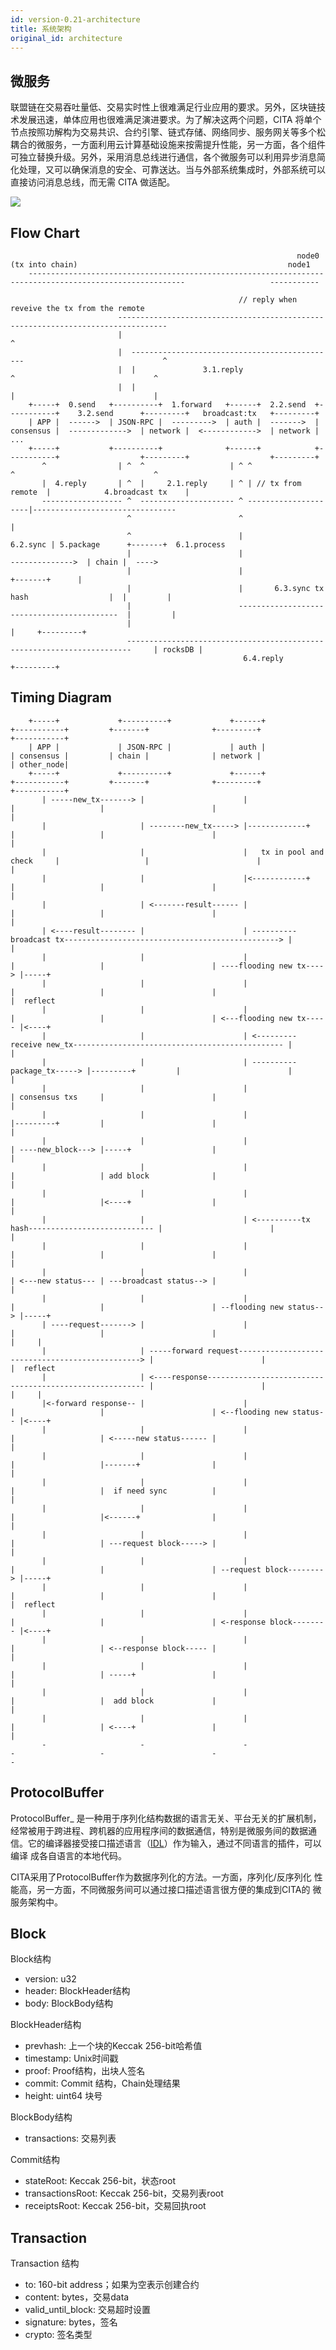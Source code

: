 ```yaml
---
id: version-0.21-architecture
title: 系统架构
original_id: architecture
---
```


## 微服务

联盟链在交易吞吐量低、交易实时性上很难满足行业应用的要求。另外，区块链技术发展迅速，单体应用也很难满足演进要求。为了解决这两个问题，CITA 将单个节点按照功解构为交易共识、合约引擎、链式存储、网络同步、服务网关等多个松耦合的微服务，一方面利用云计算基础设施来按需提升性能，另一方面，各个组件可独立替换升级。另外，采用消息总线进行通信，各个微服务可以利用异步消息简化处理，又可以确保消息的安全、可靠送达。当与外部系统集成时，外部系统可以直接访问消息总线，而无需 CITA 做适配。

![](assets/cita-assets/architecture.jpg)

## Flow Chart

                                                                    node0 (tx into chain)                                               node1                                
        ---------------------------------------------------------------------------------------------------------                   -----------              
    
                                                       // reply when reveive the tx from the remote                                
                            ---------------------------------------------------------------------------------                                   
                            |                                                                               ^
                            |  ----------------------------------------------                               ^                                    
                            |  |               3.1.reply                    ^                               ^                                    
                            |  |                                            |                               |                                    
        +-----+  0.send   +----------+  1.forward   +------+  2.2.send  +-----------+    3.2.send      +---------+   broadcast:tx   +---------+               
        | APP |  ------>  | JSON-RPC |  --------->  | auth |  ------->  | consensus |  ------------->  | network |  <------------>  | network | ...
        +-----+           +----------+              +------+            +-----------+                  +---------+                  +---------+               
           ^                | ^  ^                   | ^ ^                    ^                               ^                                    
           |  4.reply       | ^  |     2.1.reply     | ^ | // tx from remote  |            4.broadcast tx    |                                    
           ------------------ ^  --------------------- ^ ---------------------|--------------------------------                                   
                              ^                        ^                      |                                                                      
                              ^                        |             6.2.sync | 5.package      +-------+  6.1.process                                        
                              |                        |                      -------------->  | chain |  ---->                                            
                              |                        |                                       +-------+      |                                    
                              |                        |       6.3.sync tx hash                  |  |         |                                        
                              |                        -------------------------------------------  |         |                                        
                              |                                                                     |     +---------+                                 
                              -----------------------------------------------------------------------     | rocksDB |                                 
                                                        6.4.reply                                         +---------+                                 
    

## Timing Diagram

        +-----+             +----------+             +------+                   +-----------+         +-------+              +---------+               +-----------+
        | APP |             | JSON-RPC |             | auth |                   | consensus |         | chain |              | network |               | other_node|
        +-----+             +----------+             +------+                   +-----------+         +-------+              +---------+               +-----------+
           | -----new_tx-------> |                      |                            |                   |                        |                          |              
           |                     | --------new_tx-----> |-------------+              |                   |                        |                          |              
           |                     |                      |   tx in pool and check     |                   |                        |                          |              
           |                     |                      |<------------+              |                   |                        |                          |              
           |                     | <-------result------ |                            |                   |                        |                          |              
           | <----result-------- |                      | ----------broadcast tx------------------------------------------------> |                          |              
           |                     |                      |                            |                   |                        | ----flooding new tx----> |-----+              
           |                     |                      |                            |                   |                        |                          |  reflect     
           |                     |                      |                            |                   |                        | <---flooding new tx----- |<----+         
           |                     |                      | <---------receive new_tx----------------------------------------------- |                          |              
           |                     |                      | ----------package_tx-----> |---------+         |                        |                          |              
           |                     |                      |                            | consensus txs     |                        |                          |              
           |                     |                      |                            |---------+         |                        |                          |              
           |                     |                      |                            | ----new_block---> |-----+                  |                          |              
           |                     |                      |                            |                   | add block              |                          |              
           |                     |                      |                            |                   |<----+                  |                          |              
           |                     |                      | <----------tx hash---------------------------- |                        |                          |              
           |                     |                      |                            |                   |                        |                          |              
           |                     |                      |                            | <---new status--- | ---broadcast status--> |                          |              
           |                     |                      |                            |                   |                        | --flooding new status--> |-----+              
           | ----request-------> |                      |                            |                   |                        |                          |     | 
           |                     | -----forward request------------------------------------------------> |                        |                          |  reflect
           |                     | <----response-------------------------------------------------------- |                        |                          |     |         
           |<-forward response-- |                      |                            |                   |                        | <--flooding new status-- |<----+         
           |                     |                      |                            |                   | <-----new status------ |                          |              
           |                     |                      |                            |                   |-------+                |                          |              
           |                     |                      |                            |                   |  if need sync          |                          |              
           |                     |                      |                            |                   |<------+                |                          |              
           |                     |                      |                            |                   | ---request block-----> |                          |              
           |                     |                      |                            |                   |                        | --request block--------> |-----+              
           |                     |                      |                            |                   |                        |                          |  reflect            
           |                     |                      |                            |                   |                        | <-response block-------- |<----+              
           |                     |                      |                            |                   | <--response block----- |                          |              
           |                     |                      |                            |                   | -----+                 |                          |              
           |                     |                      |                            |                   |  add block             |                          |              
           |                     |                      |                            |                   | <----+                 |                          |              
           -                     -                      -                            -                   -                        -                          -              
    

## ProtocolBuffer

ProtocolBuffer_ 是一种用于序列化结构数据的语言无关、平台无关的扩展机制， 经常被用于跨进程、跨机器的应用程序间的数据通信，特别是微服务间的数据通 信。它的编译器接受接口描述语言（[IDL](https://en.wikipedia.org/wiki/Interface_description_language)）作为输入，通过不同语言的插件，可以编译 成各自语言的本地代码。

CITA采用了ProtocolBuffer作为数据序列化的方法。一方面，序列化/反序列化 性能高，另一方面，不同微服务间可以通过接口描述语言很方便的集成到CITA的 微服务架构中。

## Block

Block结构

* version: u32
* header: BlockHeader结构
* body: BlockBody结构

BlockHeader结构

* prevhash: 上一个块的Keccak 256-bit哈希值
* timestamp: Unix时间戳
* proof: Proof结构，出块人签名
* commit: Commit 结构，Chain处理结果
* height: uint64 块号

BlockBody结构

* transactions: 交易列表

Commit结构

* stateRoot: Keccak 256-bit，状态root
* transactionsRoot: Keccak 256-bit，交易列表root
* receiptsRoot: Keccak 256-bit，交易回执root

## Transaction

Transaction 结构

* to: 160-bit address；如果为空表示创建合约
* content: bytes，交易data
* valid_until_block: 交易超时设置
* signature: bytes，签名
* crypto: 签名类型